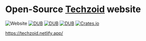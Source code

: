 Open-Source <a href="https://techzoid.netlify.app/">Techzoid</a> website
====================================================================

![Website](https://img.shields.io/website?down_message=offline&up_message=online&url=https%3A%2F%2Ftechzoid.netlify.app)
[![DUB](https://img.shields.io/badge/version-3.0-green)]()
[![DUB](https://img.shields.io/badge/downloads-2k%2Fweek-green.svg)]()
[![DUB](https://img.shields.io/badge/Powered%20by-bootsrap-blue.svg)]()
[![Crates.io](https://img.shields.io/crates/l/rustc-serialize.svg)](#)


https://techzoid.netlify.app/
